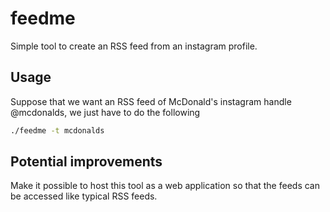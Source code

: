# feedme

Simple tool to create an RSS feed from an instagram profile. 

## Usage
Suppose that we want an RSS feed of McDonald's instagram handle @mcdonalds, we just have to do the following
``` bash
./feedme -t mcdonalds
```

## Potential improvements

Make it possible to host this tool as a web application so that the feeds can be accessed like typical RSS feeds.
